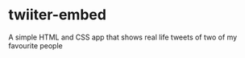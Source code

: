 # twiiter-embed
A simple HTML and CSS app that shows real life tweets of two of my favourite people
